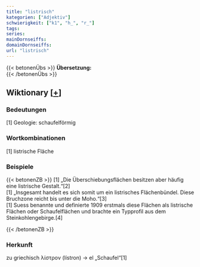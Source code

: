 ```yaml
---
title: "listrisch"
kategorien: ["Adjektiv"]
schwierigkeit: ["k1", "h_", "r_"]
tags:
series:
mainDornseiffs:
domainDornseiffs:
url: "listrisch"
---
```


{{< betonenÜbs >}}
**Übersetzung:**  
{{< /betonenÜbs >}}

## Wiktionary [[+](https://de.wiktionary.org/wiki/listrisch)]

### Bedeutungen
[1] Geologie: schaufelförmig  

### Wortkombinationen
[1] listrische Fläche  

### Beispiele
{{< betonenZB >}}
[1] „Die Überschiebungsflächen besitzen aber häufig eine listrische Gestalt.“[2]  
[1] „Insgesamt handelt es sich somit um ein listrisches Flächenbündel. Diese Bruchzone reicht bis unter die Moho.“[3]  
[1] Suess benannte und definierte 1909 erstmals diese Flächen als listrische Flächen oder Schaufelflächen und brachte ein Typprofil aus dem Steinkohlengebirge.[4]  

{{< /betonenZB >}}
### Herkunft
zu griechisch λίστρον (lístron) → el „Schaufel“[1]  


